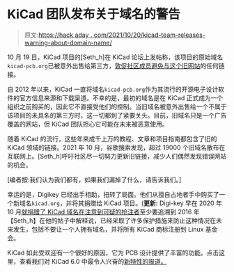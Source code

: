 # KiCad 团队发布关于域名的警告

> 原文:[https://hack aday . com/2021/10/20/kicad-team-releases-warning-about-domain-name/](https://hackaday.com/2021/10/20/kicad-team-releases-warning-regarding-domain-name/)

10 月 19 日，KiCad 项目的[Seth_h]在 KiCad 论坛上发帖称，该项目的原始域名`kicad-pcb.org`已被意外出售给第三方，[敦促社区成员避免与这个旧网站](https://forum.kicad.info/t/warning-avoid-all-links-to-kicad-pcb-org-use-kicad-org/31521)的任何链接。

自 2012 年以来，KiCad 一直将域名`kicad-pcb.org`作为其流行的开源电子设计软件的官方信息来源和下载渠道。不幸的是，最初的域名是在 KiCad 正式成为一个组织之前购买的，因此它不直接受他们的控制。当旧域名被意外出售给一个不属于该项目的未具名的第三方时，这一切都到了紧要关头。目前，旧域名只是一个广告覆盖的网站，但 KiCad 团队担心它可能在未来被恶意使用。

随着 KiCad 的流行，这些年来成千上万的教程、文章和项目指南都包含了旧的 KiCad 领域的链接。2021 年 10 月，谷歌搜索发现，超过 19000 个旧域名散布在互联网上。[Seth_h]呼吁社区尽一切努力更新旧链接，减少人们偶然发现错误网站的机会。

[编者按:我们认为我们都有，如果我们漏掉了什么，请告诉我们。]

幸运的是，Digikey 已经出手相助，扭转了局面。他们从擅自占地者手中购买了一个新域名`kicad.org`，并将其捐赠给 KiCad 项目。(**更新:** Digi-key 早在 2020 年 10 月[就捐赠了 KiCad 域名](https://www.kicad.org/blog/2020/10/kicad.org-the-permanent-internet-home-of-KiCad/)[在注意到可疑的抢注者](https://www.digikey.com/en/blog/the-story-of-kicad-org)至少要追溯到 2016 年【Seth_h】在他的帖子中解释说，已经采取了许多保护措施来防止这种情况在未来发生，包括不要让一个人拥有域名，并将所有 KiCad 商标注册到 Linux 基金会。

KiCad 如此受欢迎有一个很好的原因，它为 PCB 设计提供了丰富的功能。点击这里，查看我们对 KiCad 6.0 中最令人兴奋的[新特性的报道。](https://hackaday.com/2021/02/04/feeling-the-kicad-6-electricity/)